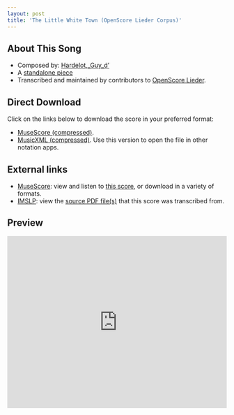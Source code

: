 ```yaml
---
layout: post
title: 'The Little White Town (OpenScore Lieder Corpus)'
---
```


## About This Song

- Composed by: [Hardelot,_Guy_d’](https://fourscoreandmore.org/openscore/lieder/Hardelot,_Guy_d’)
- A [standalone piece](https://fourscoreandmore.org/openscore/lieder/Hardelot,_Guy_d’/_)
- Transcribed and maintained by contributors to [OpenScore Lieder].

[OpenScore Lieder]: https://musescore.com/openscore-lieder-corpus

## Direct Download

Click on the links below to download the score in your preferred format:
- [MuseScore (compressed)](https://github.com/openscore/lieder/blob/main/scores/Hardelot,_Guy_d’/_/The_Little_White_Town/lc6629808.mscz?raw=true).
- [MusicXML (compressed)](https://github.com/openscore/lieder/blob/main/scores/Hardelot,_Guy_d’/_/The_Little_White_Town/lc6629808.mxl?raw=true). Use this version to open the file in other notation apps.

## External links

- [MuseScore]: view and listen to [this score][MuseScore], or download in a variety of formats.
- [IMSLP]: view the [source PDF file(s)][IMSLP] that this score was transcribed from.

[MuseScore]: https://musescore.com/score/6629808
[IMSLP]: https://imslp.org/wiki/Special:ReverseLookup/422393

## Preview

<iframe width="100%" height="394" src="https://musescore.com/openscore-lieder-corpus/scores/6629808/embed" frameborder="0" allowfullscreen allow="autoplay; fullscreen"></iframe>
